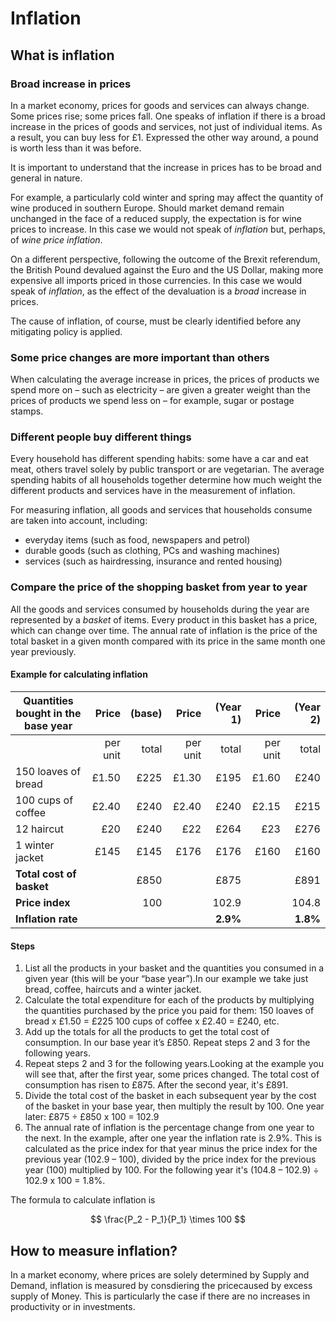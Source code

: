 # Inflation
## What is inflation

### Broad increase in prices
In a market economy, prices for goods and services can always change. Some prices rise; some prices fall. One speaks of inflation if there is a broad increase in the prices of goods and services, not just of individual items. As a result, you can buy less for £1. Expressed the other way around, a pound is worth less than it was before.

It is important to understand that the increase in prices has to be broad and general in nature.

For example, a particularly cold winter and spring may affect the quantity of wine produced in southern Europe. Should market demand remain unchanged in the face of a reduced supply, the expectation is for wine prices to increase. In this case we would not speak of _inflation_ but, perhaps, of _wine price inflation_.

On a different perspective, following the outcome of the Brexit referendum, the British Pound devalued against the Euro and the US Dollar, making more expensive all imports priced in those currencies. In this case we would speak of _inflation_, as the effect of the devaluation is a _broad_ increase in prices.

The cause of inflation, of course, must be clearly identified before any mitigating policy is applied.

### Some price changes are more important than others
When calculating the average increase in prices, the prices of products we spend more on – such as electricity – are given a greater weight than the prices of products we spend less on – for example, sugar or postage stamps.

### Different people buy different things
Every household has different spending habits: some have a car and eat meat, others travel solely by public transport or are vegetarian. The average spending habits of all households together determine how much weight the different products and services have in the measurement of inflation.

For measuring inflation, all goods and services that households consume are taken into account, including:

- everyday items (such as food, newspapers and petrol)
- durable goods (such as clothing, PCs and washing machines)
- services (such as hairdressing, insurance and rented housing)

### Compare the price of the shopping basket from year to year

All the goods and services consumed by households during the year are represented by a _basket_ of items. Every product in this basket has a price, which can change over time. The annual rate of inflation is the price of the total basket in a given month compared with its price in the same month one year previously.

#### Example for calculating inflation

|Quantities bought in the base year |Price |(base)|Price |(Year 1)|Price|(Year 2)|
|-----------------------------------|------:|--:|-------:|-:|------:|-:|
|      | per unit| total| per unit | total | per unit | total|
|150 loaves of bread| £1.50|£225|£1.30|£195|£1.60|£240|
|100 cups of coffee|£2.40|£240|£2.40|£240|£2.15|£215|
|12 haircut|£20| £240|£22|£264|£23|£276|
|1 winter jacket|£145|£145|£176|£176|£160|£160|
|**Total cost of basket**| |£850| |£875| |£891|
|**Price index**| | 100| | 102.9| | 104.8|
|**Inflation rate**| | | | __2.9%__| | __1.8%__|

#### Steps
1.  List all the products in your basket and the quantities you consumed in a given year (this will be your “base year”).In our example we take just bread, coffee, haircuts and a winter jacket.
2.  Calculate the total expenditure for each of the products by multiplying the quantities purchased by the price you paid for them: 150 loaves of bread x £1.50 = £225 100 cups of coffee x £2.40 = £240, etc.
3.  Add up the totals for all the products to get the total cost of consumption. In our base year it’s £850. Repeat steps 2 and 3 for the following years.
4.  Repeat steps 2 and 3 for the following years.Looking at the example you will see that, after the first year, some prices changed. The total cost of consumption has risen to £875. After the second year, it's £891.
5.  Divide the total cost of the basket in each subsequent year by the cost of the basket in your base year, then multiply the result by 100. One year later: £875 ÷ £850 x 100 = 102.9
6.  The annual rate of inflation is the percentage change from one year to the next. In the example, after one year the inflation rate is 2.9%. This is calculated as the price index for that year minus the price index for the previous year (102.9 – 100), divided by the price index for the previous year (100) multiplied by 100. For the following year it's (104.8 – 102.9) ÷ 102.9 x 100 = 1.8%.

The formula to calculate inflation is

$$
\frac{P_2 - P_1}{P_1} \times 100
$$


## How to measure inflation?


In a market economy, where prices are solely determined by Supply and Demand, inflation is measured by consdiering the pricecaused by excess supply of Money. This is particularly the case if there are no increases in productivity or in investments.
<!--stackedit_data:
eyJoaXN0b3J5IjpbODA1OTYxMzgwLDg0NjI2Nzg2NCwyMDAxOD
U5NjAxLDc4NjU2MTk5MywtMTIzMzEzNTAsLTE4NTk1NjMxNTgs
LTEyMzc1NTA1NzYsLTMwNDUyNzIxNyw2NjM5NDY5NSwtMTEzNz
c1NDddfQ==
-->